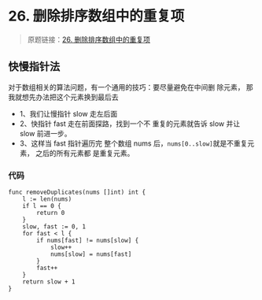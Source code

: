 # 26. 删除排序数组中的重复项
> 原题链接：[26. 删除排序数组中的重复项](https://leetcode-cn.com/problems/remove-duplicates-from-sorted-array/)

## 快慢指针法

对于数组相关的算法问题，有⼀个通⽤的技巧：要尽量避免在中间删 除元素，
那我就想先办法把这个元素换到最后去

* 1、我们让慢指针 slow ⾛左后⾯
* 2、快指针 fast ⾛在前⾯探路，找到⼀个不 重复的元素就告诉 slow 并让 slow 前进⼀步。
* 3、这样当 fast 指针遍历完 整个数组 nums 后，``nums[0..slow]``就是不重复元素，
之后的所有元素都 是重复元素。
### 代码
```golang
func removeDuplicates(nums []int) int {
	l := len(nums)
	if l == 0 {
		return 0
	}
	slow, fast := 0, 1
	for fast < l {
		if nums[fast] != nums[slow] {
			slow++
			nums[slow] = nums[fast]
		}
		fast++
	}
	return slow + 1
}
```